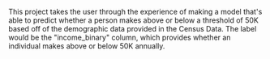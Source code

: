 This project takes the user through the experience of making a model that's able to predict whether a person makes above or below a threshold of 50K based off of the demographic data provided in the Census Data. The label would be the "income_binary" column, which provides whether an individual makes above or below 50K annually.
